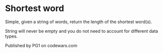 # Shortest word

Simple, given a string of words, return the length of the shortest word(s).

String will never be empty and you do not need to account for different data types.

Published by PG1 on codewars.com
